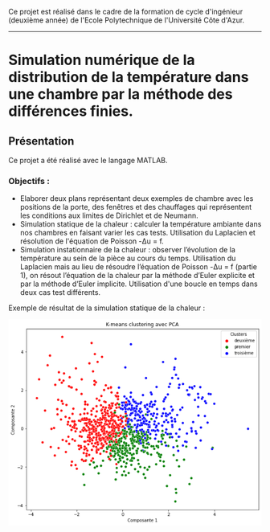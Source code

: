 Ce projet est réalisé dans le cadre de la formation de cycle d'ingénieur (deuxième année) de l'Ecole Polytechnique de l'Université Côte d'Azur.
***
# Simulation numérique de la distribution de la température dans une chambre par la méthode des différences finies.

## Présentation
Ce projet a été réalisé avec le langage MATLAB.

### Objectifs :
* Elaborer deux plans représentant deux exemples de chambre avec les positions de la porte, des fenêtres et des chauffages qui représentent les conditions aux limites de Dirichlet et de Neumann.
* Simulation statique de la chaleur : calculer la température ambiante dans nos chambres en faisant varier les cas tests. Utilisation du Laplacien et résolution de l'équation de Poisson -Δu = f.
* Simulation instationnaire de la chaleur : observer l’évolution de la température au sein de la pièce au cours du temps. Utilisation du Laplacien mais au lieu de résoudre l’équation de Poisson -Δu = f (partie 1), on résout l’équation de la chaleur par la méthode d’Euler explicite et par la méthode d’Euler implicite. Utilisation d'une boucle en temps dans deux cas test différents.

Exemple de résultat de la simulation statique de la chaleur :

![alt text](https://github.com/JulienChoukroun/Machine-Learning-Clustering-Python/blob/main/Images/K-means.png "K-means Clustering")
